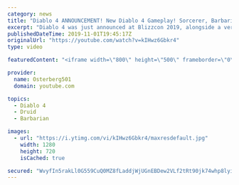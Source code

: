 ```yaml
---
category: news
title: "Diablo 4 ANNOUNCEMENT! New Diablo 4 Gameplay! Sorcerer, Barbarian, & Druid Gameplay! Blizzcon 2019!"
excerpt: "Diablo 4 was just announced at Blizzcon 2019, alongside a very good cinematic and some gameplay of the first 3 classes they're showing off. The gameplay ..."
publishedDateTime: 2019-11-01T19:45:17Z
originalUrl: "https://youtube.com/watch?v=kIHwz6Gbkr4"
type: video

featuredContent: "<iframe width=\"800\" height=\"500\" frameborder=\"0\" src=\"https://www.youtube.com/embed/kIHwz6Gbkr4\" allow=\"accelerometer; autoplay; encrypted-media; gyroscope; picture-in-picture\" allowfullscreen></iframe>"

provider:
  name: Osterberg501
  domain: youtube.com

topics:
  - Diablo 4
  - Druid
  - Barbarian

images:
  - url: "https://i.ytimg.com/vi/kIHwz6Gbkr4/maxresdefault.jpg"
    width: 1280
    height: 720
    isCached: true

secured: "WvyfIn5rakLl0G559CuQ0MZ8fLaddjWjUGnEBDew2VLf2tRt90jk74whp8lyiPeuFf+mKKxvsSRBZO3CWBXLuDHY0welBSsMDWBjT9wUV7fOBr4pa6lL2kFm0PxM9orM3+ufLkyqL27tT/OBq41O9X5nNGZn8WYBP/zIoO9JrJKw85hmD+g8pzexZMsmRqgAL8+BDgBlkrC3L8eQd0ZFz/YABZyJAaNRPsOll7CtwxzTXHIufjq9BEwTyJ47e0uVHJJoWWhQzAk7rPfD17LmskN2mYYotwxclmravha2ccTwmvRy1dCe3m4H7vYzb8RWsmYNuewfbhPp5uyq55cgWXsVI8jnn5K71sQi4/EPhuGbpLIcnPWpQS4WoP1MDfmrguMvgfangh2eYbD+pdIAcpH6zOAcBai+uM1+5prhnJcK6iTWObDv4xjJpuHiyhH3;NsPGjcaySFF1goBO8ti8tg=="
---
```


